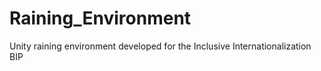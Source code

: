 # Raining_Environment
Unity raining environment developed for the Inclusive Internationalization BIP
